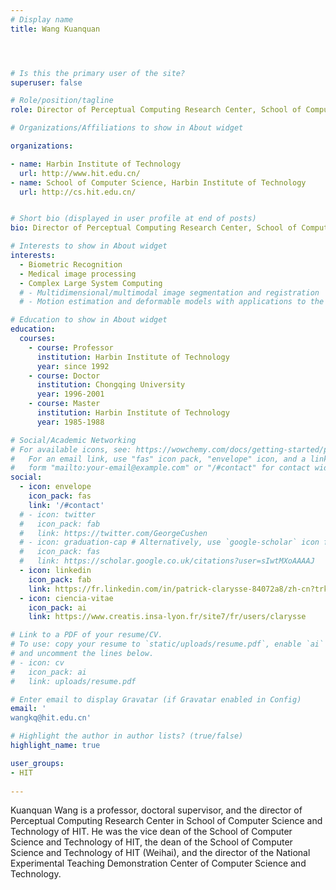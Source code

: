 ```yaml
---
# Display name
title: Wang Kuanquan




# Is this the primary user of the site?
superuser: false

# Role/position/tagline
role: Director of Perceptual Computing Research Center, School of Computer Science, Harbin Institute of Technology

# Organizations/Affiliations to show in About widget

organizations:

- name: Harbin Institute of Technology
  url: http://www.hit.edu.cn/
- name: School of Computer Science, Harbin Institute of Technology
  url: http://cs.hit.edu.cn/


# Short bio (displayed in user profile at end of posts)
bio: Director of Perceptual Computing Research Center, School of Computer Science, Harbin Institute of Technology

# Interests to show in About widget
interests:
  - Biometric Recognition
  - Medical image processing
  - Complex Large System Computing
  # - Multidimensional/multimodal image segmentation and registration
  # - Motion estimation and deformable models with applications to the 3D analysis of the heart functions

# Education to show in About widget
education:
  courses:
    - course: Professor
      institution: Harbin Institute of Technology
      year: since 1992
    - course: Doctor
      institution: Chongqing University
      year: 1996-2001
    - course: Master
      institution: Harbin Institute of Technology
      year: 1985-1988

# Social/Academic Networking
# For available icons, see: https://wowchemy.com/docs/getting-started/page-builder/#icons
#   For an email link, use "fas" icon pack, "envelope" icon, and a link in the
#   form "mailto:your-email@example.com" or "/#contact" for contact widget.
social:
  - icon: envelope
    icon_pack: fas
    link: '/#contact'
  # - icon: twitter
  #   icon_pack: fab
  #   link: https://twitter.com/GeorgeCushen
  # - icon: graduation-cap # Alternatively, use `google-scholar` icon from `ai` icon pack
  #   icon_pack: fas
  #   link: https://scholar.google.co.uk/citations?user=sIwtMXoAAAAJ
  - icon: linkedin
    icon_pack: fab
    link: https://fr.linkedin.com/in/patrick-clarysse-84072a8/zh-cn?trk=people-guest_people_search-card
  - icon: ciencia-vitae
    icon_pack: ai
    link: https://www.creatis.insa-lyon.fr/site7/fr/users/clarysse 

# Link to a PDF of your resume/CV.
# To use: copy your resume to `static/uploads/resume.pdf`, enable `ai` icons in `params.toml`,
# and uncomment the lines below.
# - icon: cv
#   icon_pack: ai
#   link: uploads/resume.pdf

# Enter email to display Gravatar (if Gravatar enabled in Config)
email: '
wangkq@hit.edu.cn'

# Highlight the author in author lists? (true/false)
highlight_name: true

user_groups:
- HIT
 
---
```

Kuanquan Wang is a professor, doctoral supervisor, and the director of Perceptual Computing Research Center in School of Computer Science and Technology of HIT. He was the vice dean of the School of Computer Science and Technology of HIT, the dean of the School of Computer Science and Technology of HIT (Weihai), and the director of the National Experimental Teaching Demonstration Center of Computer Science and Technology.
